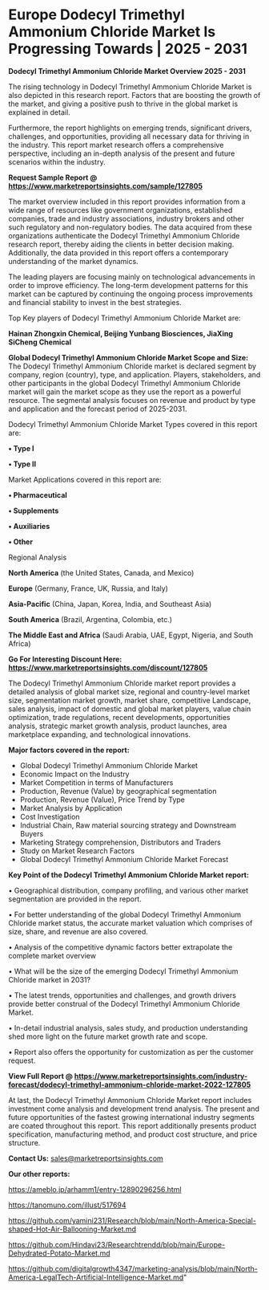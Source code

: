 # Europe Dodecyl Trimethyl Ammonium Chloride Market Is Progressing Towards | 2025 - 2031

<Strong> Dodecyl Trimethyl Ammonium Chloride Market Overview 2025 - 2031</strong>

The rising technology in Dodecyl Trimethyl Ammonium Chloride Market is also depicted in this research report. Factors that are boosting the growth of the market, and giving a positive push to thrive in the global market is explained in detail.

Furthermore, the report highlights on emerging trends, significant drivers, challenges, and opportunities, providing all necessary data for thriving in the industry. This report market research offers a comprehensive perspective, including an in-depth analysis of the present and future scenarios within the industry.

<strong>Request Sample Report @ <a href=https://www.marketreportsinsights.com/sample/127805>https://www.marketreportsinsights.com/sample/127805</a></strong>

The market overview included in this report provides information from a wide range of resources like government organizations, established companies, trade and industry associations, industry brokers and other such regulatory and non-regulatory bodies. The data acquired from these organizations authenticate the Dodecyl Trimethyl Ammonium Chloride research report, thereby aiding the clients in better decision making. Additionally, the data provided in this report offers a contemporary understanding of the market dynamics.

The leading players are focusing mainly on technological advancements in order to improve efficiency. The long-term development patterns for this market can be captured by continuing the ongoing process improvements and financial stability to invest in the best strategies.

Top Key players of Dodecyl Trimethyl Ammonium Chloride Market are:

<strong>Hainan Zhongxin Chemical, Beijing Yunbang Biosciences, JiaXing SiCheng Chemical</strong>

<strong><b>Global Dodecyl Trimethyl Ammonium Chloride Market Scope and Size:</b></strong>
The Dodecyl Trimethyl Ammonium Chloride market is declared segment by company, region (country), type, and application. Players, stakeholders, and other participants in the global Dodecyl Trimethyl Ammonium Chloride market will gain the market scope as they use the report as a powerful resource. The segmental analysis focuses on revenue and product by type and application and the forecast period of 2025-2031.

Dodecyl Trimethyl Ammonium Chloride Market Types covered in this report are:

<strong>• Type I

• Type II</strong>

Market Applications covered in this report are:

<strong>• Pharmaceutical

• Supplements

• Auxiliaries

• Other</strong> 

Regional Analysis

<strong>North America</strong> (the United States, Canada, and Mexico)

<strong>Europe</strong> (Germany, France, UK, Russia, and Italy)

<strong>Asia-Pacific</strong> (China, Japan, Korea, India, and Southeast Asia)

<strong>South America</strong> (Brazil, Argentina, Colombia, etc.)

<strong>The Middle East and Africa</strong> (Saudi Arabia, UAE, Egypt, Nigeria, and South Africa)

<strong>Go For Interesting Discount Here: <a href=https://www.marketreportsinsights.com/discount/127805>https://www.marketreportsinsights.com/discount/127805</a></strong>

The Dodecyl Trimethyl Ammonium Chloride market report provides a detailed analysis of global market size, regional and country-level market size, segmentation market growth, market share, competitive Landscape, sales analysis, impact of domestic and global market players, value chain optimization, trade regulations, recent developments, opportunities analysis, strategic market growth analysis, product launches, area marketplace expanding, and technological innovations.

<strong><b>Major factors covered in the report:</b></strong>
<ul>
  <li>Global Dodecyl Trimethyl Ammonium Chloride Market </li>
  <li>Economic Impact on the Industry</li>
  <li>Market Competition in terms of Manufacturers</li>
  <li>Production, Revenue (Value) by geographical segmentation</li>
  <li>Production, Revenue (Value), Price Trend by Type</li>
  <li>Market Analysis by Application</li>
  <li>Cost Investigation</li>
  <li>Industrial Chain, Raw material sourcing strategy and Downstream Buyers</li>
  <li>Marketing Strategy comprehension, Distributors and Traders</li>
  <li>Study on Market Research Factors</li>
  <li>Global Dodecyl Trimethyl Ammonium Chloride Market Forecast</li>
</ul>

<strong><b>Key Point of the Dodecyl Trimethyl Ammonium Chloride Market report:</b></strong>

• Geographical distribution, company profiling, and various other market segmentation are provided in the report.

• For better understanding of the global Dodecyl Trimethyl Ammonium Chloride market status, the accurate market valuation which comprises of size, share, and revenue are also covered.

• Analysis of the competitive dynamic factors better extrapolate the complete market overview

• What will be the size of the emerging Dodecyl Trimethyl Ammonium Chloride market in 2031?

• The latest trends, opportunities and challenges, and growth drivers provide better construal of the Dodecyl Trimethyl Ammonium Chloride Market.

• In-detail industrial analysis, sales study, and production understanding shed more light on the future market growth rate and scope.

• Report also offers the opportunity for customization as per the customer request.

<strong><b>View Full Report @ <a href=https://www.marketreportsinsights.com/industry-forecast/dodecyl-trimethyl-ammonium-chloride-market-2022-127805>https://www.marketreportsinsights.com/industry-forecast/dodecyl-trimethyl-ammonium-chloride-market-2022-127805</a></b></strong>


At last, the Dodecyl Trimethyl Ammonium Chloride Market report includes investment come analysis and development trend analysis. The present and future opportunities of the fastest growing international industry segments are coated throughout this report. This report additionally presents product specification, manufacturing method, and product cost structure, and price structure.

<strong>Contact Us:</strong>
sales@marketreportsinsights.com

<strong>Our other reports:</strong>

<a href=https://ameblo.jp/arhamm1/entry-12890296256.html>https://ameblo.jp/arhamm1/entry-12890296256.html</a>

<a href=https://tanomuno.com/illust/517694>https://tanomuno.com/illust/517694</a>

<a href=https://github.com/yamini231/Research/blob/main/North-America-Special-shaped-Hot-Air-Ballooning-Market.md>https://github.com/yamini231/Research/blob/main/North-America-Special-shaped-Hot-Air-Ballooning-Market.md</a>

<a href=https://github.com/Hindavi23/Researchtrendd/blob/main/Europe-Dehydrated-Potato-Market.md>https://github.com/Hindavi23/Researchtrendd/blob/main/Europe-Dehydrated-Potato-Market.md</a>

<a href=https://github.com/digitalgrowth4347/marketing-analysis/blob/main/North-America-LegalTech-Artificial-Intelligence-Market.md>https://github.com/digitalgrowth4347/marketing-analysis/blob/main/North-America-LegalTech-Artificial-Intelligence-Market.md</a>"
